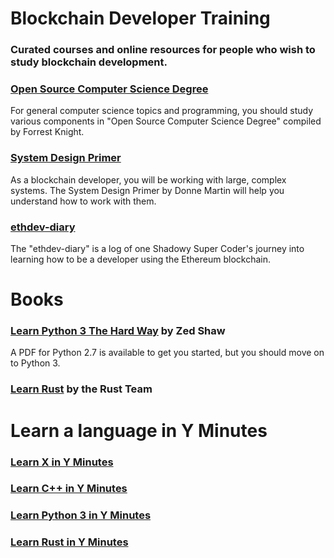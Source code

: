 # **Blockchain Developer Training**
### Curated courses and online resources for people who wish to study blockchain development.


### [Open Source Computer Science Degree](https://github.com/forrestknight/open-source-cs)
For general computer science topics and programming, you should study various components in "Open Source Computer Science Degree" compiled by Forrest Knight.

### [System Design Primer](https://github.com/donnemartin/system-design-primer)
As a blockchain developer, you will be working with large, complex systems.  The System Design Primer by Donne Martin will help you understand how to work with them.

### [ethdev-diary](https://github.com/steadylearner/ethdev-diary)
The "ethdev-diary" is a log of one Shadowy Super Coder's journey into learning how to be a developer using the Ethereum blockchain.


# Books
### [Learn Python 3 The Hard Way](https://learnpythonthehardway.org/python3/) by Zed Shaw
A PDF for Python 2.7 is available to get you started, but you should move on to Python 3.
### [Learn Rust](https://www.rust-lang.org/learn) by the Rust Team

# Learn a language in Y Minutes
### [Learn X in Y Minutes](learnxinyminutes.com/)
### [Learn C++ in Y Minutes](https://learnxinyminutes.com/docs/c++/)
### [Learn Python 3 in Y Minutes](https://learnxinyminutes.com/docs/python/)
### [Learn Rust in Y Minutes](https://learnxinyminutes.com/docs/rust/)

